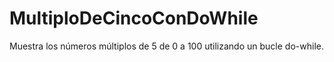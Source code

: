 # MultiploDeCincoConDoWhile

Muestra los números múltiplos de 5 de 0 a 100 utilizando un bucle do-while.
